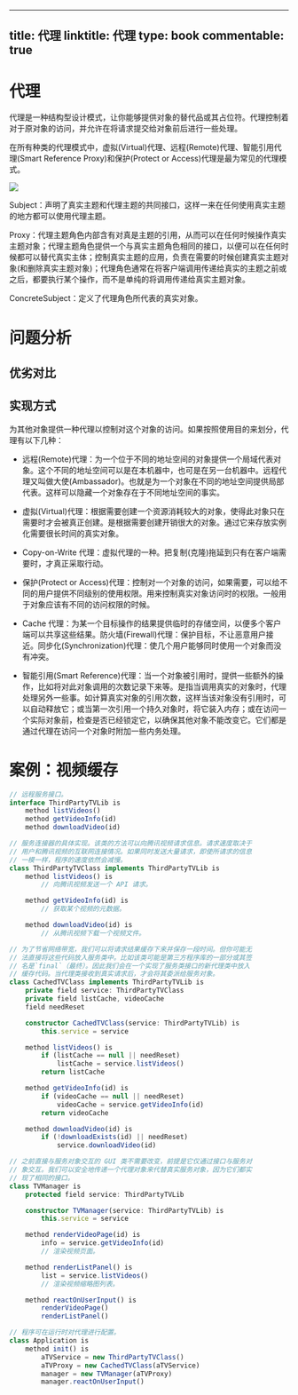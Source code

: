 
---
title: 代理
linktitle: 代理
type: book
commentable: true
---

# 代理

代理是一种结构型设计模式，让你能够提供对象的替代品或其占位符。代理控制着对于原对象的访问，并允许在将请求提交给对象前后进行一些处理。

在所有种类的代理模式中，虚拟(Virtual)代理、远程(Remote)代理、智能引用代理(Smart Reference Proxy)和保护(Protect or Access)代理是最为常见的代理模式。

![](http://images.cnitblog.com/blog/159936/201307/08121626-9d4dea10762a482f8813a4df931f4000.png)

Subject：声明了真实主题和代理主题的共同接口，这样一来在任何使用真实主题的地方都可以使用代理主题。

Proxy：代理主题角色内部含有对真是主题的引用，从而可以在任何时候操作真实主题对象；代理主题角色提供一个与真实主题角色相同的接口，以便可以在任何时候都可以替代真实主体；控制真实主题的应用，负责在需要的时候创建真实主题对象(和删除真实主题对象)；代理角色通常在将客户端调用传递给真实的主题之前或之后，都要执行某个操作，而不是单纯的将调用传递给真实主题对象。

ConcreteSubject：定义了代理角色所代表的真实对象。

# 问题分析

## 优劣对比

## 实现方式

为其他对象提供一种代理以控制对这个对象的访问。如果按照使用目的来划分，代理有以下几种：

- 远程(Remote)代理：为一个位于不同的地址空间的对象提供一个局域代表对象。这个不同的地址空间可以是在本机器中，也可是在另一台机器中。远程代理又叫做大使(Ambassador)。也就是为一个对象在不同的地址空间提供局部代表。这样可以隐藏一个对象存在于不同地址空间的事实。

- 虚拟(Virtual)代理：根据需要创建一个资源消耗较大的对象，使得此对象只在需要时才会被真正创建。是根据需要创建开销很大的对象。通过它来存放实例化需要很长时间的真实对象。

- Copy-on-Write 代理：虚拟代理的一种。把复制(克隆)拖延到只有在客户端需要时，才真正采取行动。

- 保护(Protect or Access)代理：控制对一个对象的访问，如果需要，可以给不同的用户提供不同级别的使用权限。用来控制真实对象访问时的权限。一般用于对象应该有不同的访问权限的时候。

- Cache 代理：为某一个目标操作的结果提供临时的存储空间，以便多个客户端可以共享这些结果。防火墙(Firewall)代理：保护目标，不让恶意用户接近。同步化(Synchronization)代理：使几个用户能够同时使用一个对象而没有冲突。

- 智能引用(Smart Reference)代理：当一个对象被引用时，提供一些额外的操作，比如将对此对象调用的次数记录下来等。是指当调用真实的对象时，代理处理另外一些事。如计算真实对象的引用次数，这样当该对象没有引用时，可以自动释放它；或当第一次引用一个持久对象时，将它装入内存；或在访问一个实际对象前，检查是否已经锁定它，以确保其他对象不能改变它。它们都是通过代理在访问一个对象时附加一些内务处理。

# 案例：视频缓存

```ts
// 远程服务接口。
interface ThirdPartyTVLib is
    method listVideos()
    method getVideoInfo(id)
    method downloadVideo(id)

// 服务连接器的具体实现。该类的方法可以向腾讯视频请求信息。请求速度取决于
// 用户和腾讯视频的互联网连接情况。如果同时发送大量请求，即使所请求的信息
// 一模一样，程序的速度依然会减慢。
class ThirdPartyTVClass implements ThirdPartyTVLib is
    method listVideos() is
        // 向腾讯视频发送一个 API 请求。

    method getVideoInfo(id) is
        // 获取某个视频的元数据。

    method downloadVideo(id) is
        // 从腾讯视频下载一个视频文件。

// 为了节省网络带宽，我们可以将请求结果缓存下来并保存一段时间。但你可能无
// 法直接将这些代码放入服务类中。比如该类可能是第三方程序库的一部分或其签
// 名是`final`（最终）。因此我们会在一个实现了服务类接口的新代理类中放入
// 缓存代码。当代理类接收到真实请求后，才会将其委派给服务对象。
class CachedTVClass implements ThirdPartyTVLib is
    private field service: ThirdPartyTVClass
    private field listCache, videoCache
    field needReset

    constructor CachedTVClass(service: ThirdPartyTVLib) is
        this.service = service

    method listVideos() is
        if (listCache == null || needReset)
            listCache = service.listVideos()
        return listCache

    method getVideoInfo(id) is
        if (videoCache == null || needReset)
            videoCache = service.getVideoInfo(id)
        return videoCache

    method downloadVideo(id) is
        if (!downloadExists(id) || needReset)
            service.downloadVideo(id)

// 之前直接与服务对象交互的 GUI 类不需要改变，前提是它仅通过接口与服务对
// 象交互。我们可以安全地传递一个代理对象来代替真实服务对象，因为它们都实
// 现了相同的接口。
class TVManager is
    protected field service: ThirdPartyTVLib

    constructor TVManager(service: ThirdPartyTVLib) is
        this.service = service

    method renderVideoPage(id) is
        info = service.getVideoInfo(id)
        // 渲染视频页面。

    method renderListPanel() is
        list = service.listVideos()
        // 渲染视频缩略图列表。

    method reactOnUserInput() is
        renderVideoPage()
        renderListPanel()

// 程序可在运行时对代理进行配置。
class Application is
    method init() is
        aTVService = new ThirdPartyTVClass()
        aTVProxy = new CachedTVClass(aTVService)
        manager = new TVManager(aTVProxy)
        manager.reactOnUserInput()
```

    